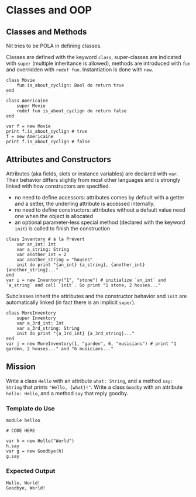 # Classes and OOP

## Classes and Methods

Nit tries to be POLA in defining classes.

Classes are defined with the keyword `class`, super-classes are indicated with `super` (multiple inheritance is allowed), methods are introduced with `fun` and overridden with `redef fun`.
Instantiation is done with `new`.

~~~nit
class Movie
	fun is_about_cyclign: Bool do return true
end

class Americaine
	super Movie
	redef fun is_about_cyclign do return false
end

var f = new Movie
print f.is_about_cyclign # true
f = new Americaine
print f.is_about_cyclign # false
~~~

## Attributes and Constructors

Attributes (aka fields, slots or instance variables) are declared with `var`.
Their behavior differs slightly from most other languages and is strongly linked with how constructors are specified.

* no need to define accessors: attributes comes by default with a getter and a setter, the underling attribute is accessed internally.
* no need to define constructors: attributes without a default value need one when the object is allocated
* an optional parameter-less special method (declared with the keyword `init`) is called to finish the construction


~~~nit
class Inventory # à la Prévert
	var an_int: Int
	var a_string: String
	var another_int = 2
	var another_string = "houses"
	init do print "{an_int} {a_string}, {another_int} {another_string}..."
end
var i = new Inventory("1", "stone") # initialize `an_int` and `a_string` and call `init`. So print "1 stone, 2 houses..."
~~~

Subclasses inherit the attributes and the constructor behavior and `init` are automatically linked (in fact there is an implicit `super`).

~~~nit
class MoreInventory
	super Inventory
	var a_3rd_int: Int
	var a_3rd_string: String
	init do print "{a_3rd_int} {a_3rd_string}..."
end
var j = new MoreInventory(1, "garden", 6, "musicians") # print "1 garden, 2 houses..." and "6 musicians..."
~~~


## Mission

Write a class `Hello` with an attribute `what: String`, and a method `say: String` that prints `"Hello, {what}!"`.
Write a class `Goodby` with an attribute `hello: Hello`, and a method `say` that reply goodby.

### Template do Use

~~~nit
module helloo

# CODE HERE

var h = new Hello("World")
h.say
var g = new Goodbye(h)
g.say
~~~

### Expected Output

~~~
Hello, World!
Goodbye, World!
~~~
